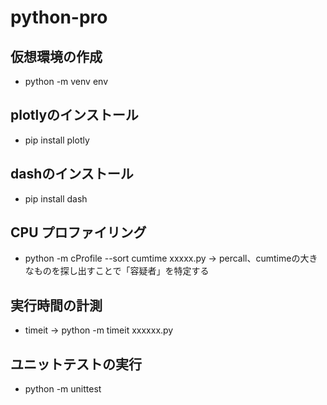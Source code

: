 # python-pro

## 仮想環境の作成
 * python -m venv env

## plotlyのインストール
 * pip install plotly

## dashのインストール
 * pip install dash

## CPU プロファイリング
 * python -m cProfile --sort cumtime xxxxx.py
 → percall、cumtimeの大きなものを探し出すことで「容疑者」を特定する

## 実行時間の計測
 * timeit → python -m timeit xxxxxx.py

## ユニットテストの実行
 * python -m unittest